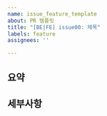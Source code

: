 ```yaml
---
name: issue_feature_template
about: PR 템플릿
title: "[BE|FE] issue00: 제목"
labels: feature
assignees: ''

---
```

## 요약

## 세부사항
